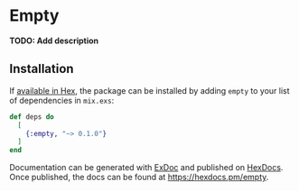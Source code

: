 # Empty

**TODO: Add description**

## Installation

If [available in Hex](https://hex.pm/docs/publish), the package can be installed
by adding `empty` to your list of dependencies in `mix.exs`:

```elixir
def deps do
  [
    {:empty, "~> 0.1.0"}
  ]
end
```

Documentation can be generated with [ExDoc](https://github.com/elixir-lang/ex_doc)
and published on [HexDocs](https://hexdocs.pm). Once published, the docs can
be found at <https://hexdocs.pm/empty>.

